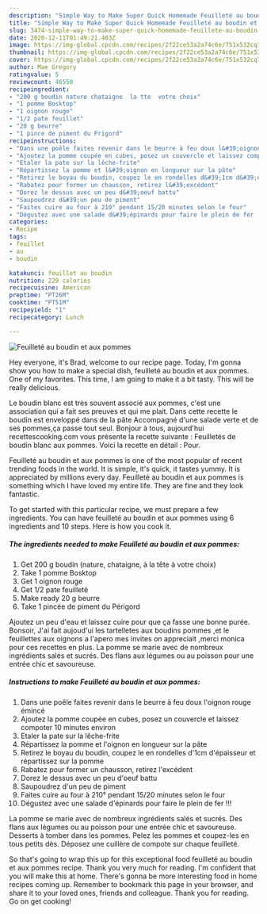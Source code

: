 ```yaml
---
description: "Simple Way to Make Super Quick Homemade Feuilleté au boudin et aux pommes"
title: "Simple Way to Make Super Quick Homemade Feuilleté au boudin et aux pommes"
slug: 3474-simple-way-to-make-super-quick-homemade-feuillete-au-boudin-et-aux-pommes
date: 2020-12-11T01:49:21.403Z
image: https://img-global.cpcdn.com/recipes/2f22ce53a2a74c6e/751x532cq70/feuillete-au-boudin-et-aux-pommes-photo-principale-de-la-recette.jpg
thumbnail: https://img-global.cpcdn.com/recipes/2f22ce53a2a74c6e/751x532cq70/feuillete-au-boudin-et-aux-pommes-photo-principale-de-la-recette.jpg
cover: https://img-global.cpcdn.com/recipes/2f22ce53a2a74c6e/751x532cq70/feuillete-au-boudin-et-aux-pommes-photo-principale-de-la-recette.jpg
author: Mae Gregory
ratingvalue: 5
reviewcount: 46550
recipeingredient:
- "200 g boudin nature chataigne  la tte  votre choix"
- "1 pomme Bosktop"
- "1 oignon rouge"
- "1/2 pate feuillet"
- "20 g beurre"
- "1 pince de piment du Prigord"
recipeinstructions:
- "Dans une poêle faites revenir dans le beurre à feu doux l&#39;oignon rouge émincé"
- "Ajoutez la pomme coupée en cubes, posez un couvercle et laissez compoter 10 minutes environ"
- "Etaler la pate sur la lêche-frite"
- "Répartissez la pomme et l&#39;oignon en longueur sur la pâte"
- "Retirez le boyau du boudin, coupez le en rondelles d&#39;1cm d&#39;épaisseur et répartissez sur la pomme"
- "Rabatez pour former un chausson, retirez l&#39;excédent"
- "Dorez le dessus avec un peu d&#39;oeuf battu"
- "Saupoudrez d&#39;un peu de piment"
- "Faites cuire au four à 210° pendant 15/20 minutes selon le four"
- "Dégustez avec une salade d&#39;épinards pour faire le plein de fer !!!"
categories:
- Recipe
tags:
- feuillet
- au
- boudin

katakunci: feuillet au boudin 
nutrition: 229 calories
recipecuisine: American
preptime: "PT26M"
cooktime: "PT51M"
recipeyield: "1"
recipecategory: Lunch

---
```



![Feuilleté au boudin et aux pommes](https://img-global.cpcdn.com/recipes/2f22ce53a2a74c6e/751x532cq70/feuillete-au-boudin-et-aux-pommes-photo-principale-de-la-recette.jpg)

Hey everyone, it's Brad, welcome to our recipe page. Today, I'm gonna show you how to make a special dish, feuilleté au boudin et aux pommes. One of my favorites. This time, I am going to make it a bit tasty. This will be really delicious.

Le boudin blanc est très souvent associé aux pommes, c&#39;est une association qui a fait ses preuves et qui me plait. Dans cette recette le boudin est enveloppé dans de la pâte Accompagné d&#39;une salade verte et de ses pommes,ça passe tout seul. Bonjour à tous, aujourd&#39;hui recettescooking.com vous présente la recette suivante : Feuilletés de boudin blanc aux pommes. Voici la recette en détail : Pour.

Feuilleté au boudin et aux pommes is one of the most popular of recent trending foods in the world. It is simple, it's quick, it tastes yummy. It is appreciated by millions every day. Feuilleté au boudin et aux pommes is something which I have loved my entire life. They are fine and they look fantastic.


To get started with this particular recipe, we must prepare a few ingredients. You can have feuilleté au boudin et aux pommes using 6 ingredients and 10 steps. Here is how you cook it.

<!--inarticleads1-->

##### The ingredients needed to make Feuilleté au boudin et aux pommes:

1. Get 200 g boudin (nature, chataigne, à la tête à votre choix)
1. Take 1 pomme Bosktop
1. Get 1 oignon rouge
1. Get 1/2 pate feuilleté
1. Make ready 20 g beurre
1. Take 1 pincée de piment du Périgord


Ajoutez un peu d&#39;eau et laissez cuire pour que ça fasse une bonne purée. Bonsoir, J&#39;ai fait aujoud&#39;ui les tartelletes aux boudins pommes ,et le feuillettes aux oignons a l&#39;apero mes invites on appreciait ,merci monica pour ces recettes en plus. La pomme se marie avec de nombreux ingrédients salés et sucrés. Des flans aux légumes ou au poisson pour une entrée chic et savoureuse. 

<!--inarticleads2-->

##### Instructions to make Feuilleté au boudin et aux pommes:

1. Dans une poêle faites revenir dans le beurre à feu doux l&#39;oignon rouge émincé
1. Ajoutez la pomme coupée en cubes, posez un couvercle et laissez compoter 10 minutes environ
1. Etaler la pate sur la lêche-frite
1. Répartissez la pomme et l&#39;oignon en longueur sur la pâte
1. Retirez le boyau du boudin, coupez le en rondelles d&#39;1cm d&#39;épaisseur et répartissez sur la pomme
1. Rabatez pour former un chausson, retirez l&#39;excédent
1. Dorez le dessus avec un peu d&#39;oeuf battu
1. Saupoudrez d&#39;un peu de piment
1. Faites cuire au four à 210° pendant 15/20 minutes selon le four
1. Dégustez avec une salade d&#39;épinards pour faire le plein de fer !!!


La pomme se marie avec de nombreux ingrédients salés et sucrés. Des flans aux légumes ou au poisson pour une entrée chic et savoureuse. Desserts à tomber dans les pommes. Pelez les pommes et coupez-les en tous petits dès. Déposez une cuillère de compote sur chaque feuilleté. 

So that's going to wrap this up for this exceptional food feuilleté au boudin et aux pommes recipe. Thank you very much for reading. I'm confident that you will make this at home. There's gonna be more interesting food in home recipes coming up. Remember to bookmark this page in your browser, and share it to your loved ones, friends and colleague. Thank you for reading. Go on get cooking!
